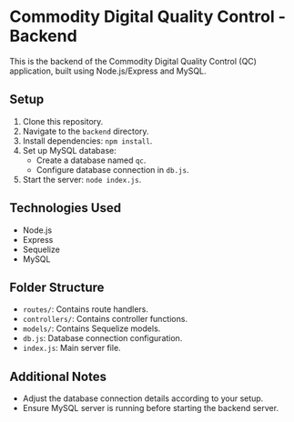 # Commodity Digital Quality Control - Backend

This is the backend of the Commodity Digital Quality Control (QC) application, built using Node.js/Express and MySQL.

## Setup

1. Clone this repository.
2. Navigate to the `backend` directory.
3. Install dependencies: `npm install`.
4. Set up MySQL database:
   - Create a database named `qc`.
   - Configure database connection in `db.js`.
5. Start the server: `node index.js`.



## Technologies Used

- Node.js
- Express
- Sequelize
- MySQL

## Folder Structure

- `routes/`: Contains route handlers.
- `controllers/`: Contains controller functions.
- `models/`: Contains Sequelize models.
- `db.js`: Database connection configuration.
- `index.js`: Main server file.

## Additional Notes

- Adjust the database connection details according to your setup.
- Ensure MySQL server is running before starting the backend server.